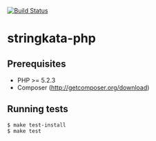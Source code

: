 [![Build Status](https://secure.travis-ci.org/twilio/twilio-php.png?branch=master)](http://travis-ci.org/twilio/twilio-php)

# stringkata-php

## Prerequisites

* PHP >= 5.2.3
* Composer (http://getcomposer.org/download)

## Running tests

    $ make test-install
    $ make test

